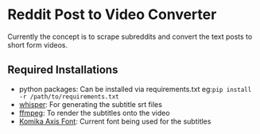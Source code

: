 # Reddit Post to Video Converter

Currently the concept is to scrape subreddits and convert the text posts to short form videos.

## Required Installations

- python packages: Can be installed via requirements.txt eg:`pip install -r /path/to/requirements.txt`
- [whisper](https://github.com/openai/whisper): For generating the subtitle srt files
- [ffmpeg](https://ffmpeg.org/): To render the subtitles onto the video
- [Komika Axis Font](https://www.dafont.com/komika-axis.font): Current font being used for the subtitles
